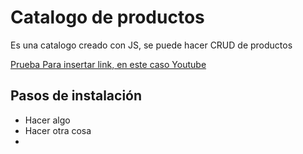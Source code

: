# Catalogo de productos

Es una catalogo creado con JS, se puede hacer CRUD de productos

[Prueba Para insertar link, en este caso Youtube](https://www.youtube.com/watch?v=Mfs750LmeQQ&t=7s)

## Pasos de instalación

- Hacer algo
- Hacer otra cosa
- 
